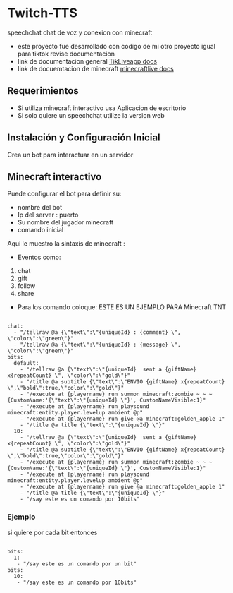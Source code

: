 # Twitch-TTS
speechchat chat de voz y conexion con minecraft
- este proyecto fue desarrollado con codigo de mi otro proyecto igual para tiktok revise documentacion
- link de documentacion general [TikLiveapp docs](https://nglmercer.github.io/TikLiveApp/)
- link de docuemtacion de minecraft [minecraftlive docs](https://nglmercer.github.io/TikLiveApp/docs/MinecraftLive/Minecraft%20Live)
## Requerimientos
- Si utiliza minecraft interactivo usa Aplicacion de escritorio 
- Si solo quiere un speechchat utilize la version web
## Instalación y Configuración Inicial
Crea un bot para interactuar en un servidor
## Minecraft interactivo
Puede configurar el bot para definir su:
- nombre del bot
- Ip del server : puerto
- Su nombre del jugador minecraft
- comando inicial

Aqui le muestro la sintaxis de minecraft :
- Eventos como:
1. chat 
2. gift 
3. follow 
4. share
- Para los comando coloque:
ESTE ES UN EJEMPLO PARA Minecraft TNT
```

chat:
  - "/tellraw @a {\"text\":\"{uniqueId} : {comment} \", \"color\":\"green\"}"
  - "/tellraw @a {\"text\":\"{uniqueId} : {message} \", \"color\":\"green\"}"
bits:
  default:
    - "/tellraw @a {\"text\":\"{uniqueId}  sent a {giftName} x{repeatCount} \", \"color\":\"gold\"}"
    - "/title @a subtitle {\"text\":\"ENVIO {giftName} x{repeatCount} \",\"bold\":true,\"color\":\"gold\"}"
    - "/execute at {playername} run summon minecraft:zombie ~ ~ ~ {CustomName:'{\"text\":\"{uniqueId} \"}', CustomNameVisible:1}"
    - "/execute at {playername} run playsound minecraft:entity.player.levelup ambient @p"
    - "/execute at {playername} run give @a minecraft:golden_apple 1"
    - "/title @a title {\"text\":\"{uniqueId} \"}"
  10:
    - "/tellraw @a {\"text\":\"{uniqueId}  sent a {giftName} x{repeatCount} \", \"color\":\"gold\"}"
    - "/title @a subtitle {\"text\":\"ENVIO {giftName} x{repeatCount} \",\"bold\":true,\"color\":\"gold\"}"
    - "/execute at {playername} run summon minecraft:zombie ~ ~ ~ {CustomName:'{\"text\":\"{uniqueId} \"}', CustomNameVisible:1}"
    - "/execute at {playername} run playsound minecraft:entity.player.levelup ambient @p"
    - "/execute at {playername} run give @a minecraft:golden_apple 1"
    - "/title @a title {\"text\":\"{uniqueId} \"}"
    - "/say este es un comando por 10bits"
   ```

### Ejemplo
si quiere por cada bit entonces

```

bits:
  1:
   - "/say este es un comando por un bit"
bits:
  10:
   - "/say este es un comando por 10bits"
```
